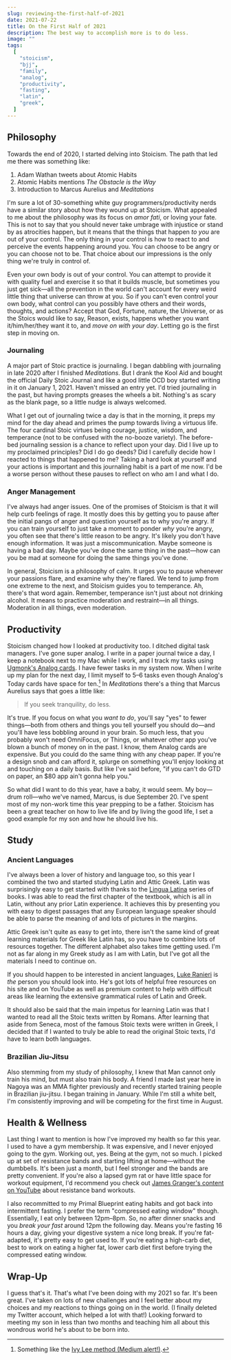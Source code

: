 ```yaml
---
slug: reviewing-the-first-half-of-2021
date: 2021-07-22
title: On the First Half of 2021
description: The best way to accomplish more is to do less.
image: ""
tags:
  [
    "stoicism",
    "bjj",
    "family",
    "analog",
    "productivity",
    "fasting",
    "latin",
    "greek",
  ]
---
```


## Philosophy

Towards the end of 2020, I started delving into Stoicism. The path that led me there was something like:

1. Adam Wathan tweets about Atomic Habits
2. Atomic Habits mentions _The Obstacle is the Way_
3. Introduction to Marcus Aurelius and _Meditations_

I'm sure a lot of 30-something white guy programmers/productivity nerds have a similar story about how they wound up at Stoicism. What appealed to me about the philosophy was its focus on _amor fati_, or loving your fate. This is not to say that you should never take umbrage with injustice or stand by as atrocities happen, but it means that the things that happen _to you_ are out of your control. The only thing in your control is how to react to and perceive the events happening around you. You can choose to be angry or you can choose not to be. That choice about our impressions is the only thing we're truly in control of.

Even your own body is out of your control. You can attempt to provide it with quality fuel and exercise it so that it builds muscle, but sometimes you just get sick—all the prevention in the world can't account for every weird little thing that universe can throw at you. So if you can't even control your own body, what control can you possibly have others and their words, thoughts, and actions? Accept that God, Fortune, nature, the Universe, or as the Stoics would like to say, Reason, exists, happens whether you want it/him/her/they want it to, and _move on with your day_. Letting go is the first step in moving on.

### Journaling

A major part of Stoic practice is journaling. I began dabbling with journaling in late 2020 after I finished _Meditations_. But I drank the Kool Aid and bought the official Daily Stoic Journal and like a good little OCD boy started writing in it on January 1, 2021. Haven't missed an entry yet. I'd tried journaling in the past, but having prompts greases the wheels a bit. Nothing's as scary as the blank page, so a little nudge is always welcomed.

What I get out of journaling twice a day is that in the morning, it preps my mind for the day ahead and primes the pump towards living a virtuous life. The four cardinal Stoic virtues being courage, justice, wisdom, and temperance (not to be confused with the no-booze variety). The before-bed journaling session is a chance to reflect upon your day. Did I live up to my proclaimed principles? Did I do go deeds? Did I carefully decide how I reacted to things that happened to me? Taking a hard look at yourself and your actions is important and this journaling habit is a part of me now. I'd be a worse person without these pauses to reflect on who am I and what I do.

### Anger Management

I've always had anger issues. One of the promises of Stoicism is that it will help curb feelings of rage. It mostly does this by getting you to pause after the initial pangs of anger and question yourself as to why you're angry. If you can train yourself to just take a moment to ponder _why_ you're angry, you often see that there's little reason to be angry. It's likely you don't have enough information. It was just a miscommunication. Maybe someone is having a bad day. Maybe you've done the same thing in the past—how can you be mad at someone for doing the same things you've done.

In general, Stoicism is a philosophy of calm. It urges you to pause whenever your passions flare, and examine why they're flared. We tend to jump from one extreme to the next, and Stoicism guides you to temperance. Ah, there's that word again. Remember, temperance isn't just about not drinking alcohol. It means to practice moderation and restraint—in all things. Moderation in all things, even moderation.

## Productivity

Stoicism changed how I looked at productivity too. I ditched digital task managers. I've gone super analog. I write in a paper journal twice a day, I keep a notebook next to my Mac while I work, and I track my tasks using [Ugmonk's Analog cards][analog]. I have fewer tasks in my system now. When I write up my plan for the next day, I limit myself to 5–6 tasks even though Analog's Today cards have space for ten.[^1] In _Meditations_ there's a thing that Marcus Aurelius says that goes a little like:

> If you seek tranquility, do less.

It's true. If you focus on what you _want to do_, you'll say "yes" to fewer things—both from others and things you tell yourself you should do—and you'll have less bobbling around in your brain. So much less, that you probably won't need OmniFocus, or Things, or whatever other app you've blown a bunch of money on in the past. I know, them Analog cards are expensive. But you could do the same thing with any cheap paper. If you're a design snob and can afford it, splurge on something you'll enjoy looking at and touching on a daily basis. But like I've said before, "if you can't do GTD on paper, an $80 app ain't gonna help you."

So what did I want to do this year, have a baby, it would seem. My boy—drum roll—who we've named, Marcus, is due September 20. I've spent most of my non-work time this year prepping to be a father. Stoicism has been a great teacher on how to live life and by living the good life, I set a good example for my son and how he should live his.

## Study

### Ancient Languages

I've always been a lover of history and language too, so this year I combined the two and started studying Latin and Attic Greek. Latin was surprisingly easy to get started with thanks to the [Lingua Latina][lingualatina] series of books. I was able to read the first chapter of the textbook, which is all in Latin, without any prior Latin experience. It achieves this by presenting you with easy to digest passages that any European language speaker should be able to parse the meaning of and lots of pictures in the margins.

Attic Greek isn't quite as easy to get into, there isn't the same kind of great learning materials for Greek like Latin has, so you have to combine lots of resources together. The different alphabet also takes time getting used. I'm not as far along in my Greek study as I am with Latin, but I've got all the materials I need to continue on.

If you should happen to be interested in ancient languages, [Luke Ranieri][lukeranieri] is _the_ person you should look into. He's got lots of helpful free resources on his site and on YouTube as well as premium content to help with difficult areas like learning the extensive grammatical rules of Latin and Greek.

It should also be said that the main impetus for learning Latin was that I wanted to read all the Stoic texts written by Romans. After learning that aside from Seneca, most of the famous Stoic texts were written in Greek, I decided that if I wanted to truly be able to read the original Stoic texts, I'd have to learn both languages.

### Brazilian Jiu-Jitsu

Also stemming from my study of philosophy, I knew that Man cannot only train his mind, but must also train his body. A friend I made last year here in Nagoya was an MMA fighter previously and recently started training people in Brazilian jiu-jitsu. I began training in January. While I'm still a white belt, I'm consistently improving and will be competing for the first time in August.

## Health & Wellness

Last thing I want to mention is how I've improved my health so far this year. I used to have a gym membership. It was expensive, and I never enjoyed going to the gym. Working out, yes. Being at the gym, not so much. I picked up at set of resistance bands and starting lifting at home—without the dumbbells. It's been just a month, but I feel stronger and the bands are pretty convenient. If you're also a lapsed gym rat or have little space for workout equipment, I'd recommend you check out [James Granger's content on YouTube][jamesgranger] about resistance band workouts.

I also recommitted to my Primal Blueprint eating habits and got back into intermittent fasting. I prefer the term "compressed eating window" though. Essentially, I eat only between 12pm–8pm. So, no after dinner snacks and you _break your fast_ around 12pm the following day. Means you're fasting 16 hours a day, giving your digestive system a nice long break. If you're fat-adapted, it's pretty easy to get used to. If you're eating a high-carb diet, best to work on eating a higher fat, lower carb diet first before trying the compressed eating window.

## Wrap-Up

I guess that's it. That's what I've been doing with my 2021 so far. It's been great. I've taken on lots of new challenges and I feel better about my choices and my reactions to things going on in the world. (I finally deleted my Twitter account, which helped a lot with that!) Looking forward to meeting my son in less than two months and teaching him all about this wondrous world he's about to be born into.

[^1]: Something like the [Ivy Lee method (Medium alert!)][ivylee].

[ivylee]: https://medium.com/internet-artist-collective/the-simplest-combo-to-maximize-productivity-6bd29c96eed4
[analog]: https://ugmonk.com/pages/analog
[lingualatina]: https://www.amazon.com/Lingua-Latina-Illustrata-Pars-Familia/dp/1585104205/ref=sr_1_1?dchild=1&keywords=lingua+latina&qid=1626934209&sr=8-1
[lukeranieri]: https://lukeranieri.com/
[jamesgranger]: https://www.youtube.com/watch?v=zWveMGgKtC8
